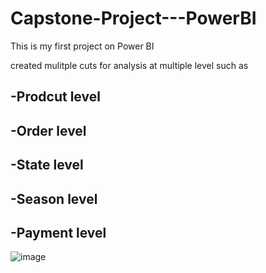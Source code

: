 # Capstone-Project---PowerBI
This is my first project on Power BI

created mulitple cuts for analysis at multiple level such as  
## -Prodcut level
## -Order level
## -State level
## -Season level
## -Payment level
 ![image](https://github.com/user-attachments/assets/6e8abd43-09e0-4b1e-9df6-a31dbb444fc5)

